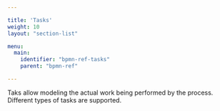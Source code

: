 ```yaml
---

title: 'Tasks'
weight: 10
layout: "section-list"

menu:
  main:
    identifier: "bpmn-ref-tasks"
    parent: "bpmn-ref"

---
```


Taks allow modeling the actual work being performed by the process. Different types of tasks are supported.
